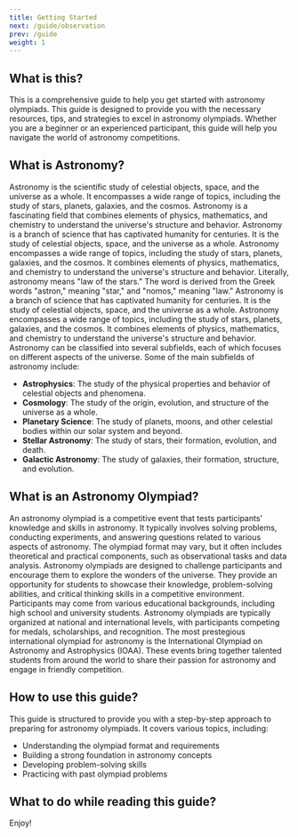 ```yaml
---
title: Getting Started
next: /guide/observation
prev: /guide
weight: 1
---
```


## What is this?

This is a comprehensive guide to help you get started with astronomy olympiads. This guide is designed to provide you with the necessary resources, tips, and strategies to excel in astronomy olympiads. Whether you are a beginner or an experienced participant, this guide will help you navigate the world of astronomy competitions.

## What is Astronomy?

Astronomy is the scientific study of celestial objects, space, and the universe as a whole. It encompasses a wide range of topics, including the study of stars, planets, galaxies, and the cosmos. Astronomy is a fascinating field that combines elements of physics, mathematics, and chemistry to understand the universe's structure and behavior.
Astronomy is a branch of science that has captivated humanity for centuries. It is the study of celestial objects, space, and the universe as a whole. Astronomy encompasses a wide range of topics, including the study of stars, planets, galaxies, and the cosmos. It combines elements of physics, mathematics, and chemistry to understand the universe's structure and behavior.
Literally, astronomy means "law of the stars." The word is derived from the Greek words "astron," meaning "star," and "nomos," meaning "law." Astronomy is a branch of science that has captivated humanity for centuries. It is the study of celestial objects, space, and the universe as a whole. Astronomy encompasses a wide range of topics, including the study of stars, planets, galaxies, and the cosmos. It combines elements of physics, mathematics, and chemistry to understand the universe's structure and behavior.
Astronomy can be classified into several subfields, each of which focuses on different aspects of the universe. Some of the main subfields of astronomy include:

- **Astrophysics**: The study of the physical properties and behavior of celestial objects and phenomena.
- **Cosmology**: The study of the origin, evolution, and structure of the universe as a whole.
- **Planetary Science**: The study of planets, moons, and other celestial bodies within our solar system and beyond.
- **Stellar Astronomy**: The study of stars, their formation, evolution, and death.
- **Galactic Astronomy**: The study of galaxies, their formation, structure, and evolution.

## What is an Astronomy Olympiad?

An astronomy olympiad is a competitive event that tests participants' knowledge and skills in astronomy. It typically involves solving problems, conducting experiments, and answering questions related to various aspects of astronomy. The olympiad format may vary, but it often includes theoretical and practical components, such as observational tasks and data analysis.
Astronomy olympiads are designed to challenge participants and encourage them to explore the wonders of the universe. They provide an opportunity for students to showcase their knowledge, problem-solving abilities, and critical thinking skills in a competitive environment. Participants may come from various educational backgrounds, including high school and university students.
Astronomy olympiads are typically organized at national and international levels, with participants competing for medals, scholarships, and recognition. The most prestegious international olympiad for astronomy is the International Olympiad on Astronomy and Astrophysics (IOAA). These events bring together talented students from around the world to share their passion for astronomy and engage in friendly competition.

## How to use this guide?

This guide is structured to provide you with a step-by-step approach to preparing for astronomy olympiads. It covers various topics, including:

- Understanding the olympiad format and requirements
- Building a strong foundation in astronomy concepts
- Developing problem-solving skills
- Practicing with past olympiad problems

## What to do while reading this guide?

Enjoy!

